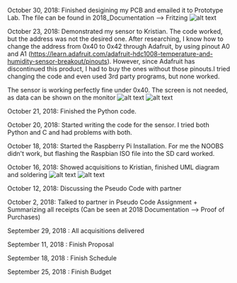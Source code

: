 October 30, 2018: Finished desigining my PCB and emailed it to Prototype Lab. The file can be found in 2018_Documentation --> Fritzing
![alt text](https://github.com/ngtrangminhduc/OverheatSensor/blob/master/2018_Documentation/Fritzing/DucNguyen_HDC1008_pcb.png)

October 23, 2018: Demonstrated my sensor to Kristian. The code worked, but the address was not the desired one. After researching, I know how to change the address from 0x40 to 0x42 through Adafruit, by using pinout A0 and A1 (https://learn.adafruit.com/adafruit-hdc1008-temperature-and-humidity-sensor-breakout/pinouts). However, since Adafruit has discontinued this product, I had to buy the ones without those pinouts.I tried changing the code and even used 3rd party programs, but none worked.

The sensor is working perfectly fine under 0x40.
The screen is not needed, as data can be shown on the monitor
![alt text](https://github.com/ngtrangminhduc/OverheatSensor/blob/master/2018_Images/IMG_8826.JPG)
![alt text](https://github.com/ngtrangminhduc/OverheatSensor/blob/master/2018_Images/PythonCode.png)


October 21, 2018: Finished the Python code.

October 20, 2018: Started writing the code for the sensor. I tried both Python and C and had problems with both.

October 18, 2018: Started the Raspberry Pi Installation. For me the NOOBS didn't work, but flashing the Raspbian ISO file into the SD card worked.

October 16, 2018: Showed acquisitions to Kristian, finished UML diagram and soldering
![alt text](https://github.com/ngtrangminhduc/OverheatSensor/blob/master/2018_Images/IMG_8704.JPG)
![alt text](https://github.com/ngtrangminhduc/OverheatSensor/blob/master/2018_Images/IMG_8708.JPG)

October 12, 2018: Discussing the Pseudo Code with partner

October 2, 2018: Talked to partner in Pseudo Code Assignment + Summarizing all receipts (Can be seen at 2018 Documentation --> Proof of Purchases)

September 29, 2018 : All acquisitions delivered

September 11, 2018 : Finish Proposal

September 18, 2018 : Finish Schedule 

September 25, 2018 : Finish Budget

